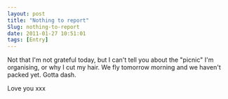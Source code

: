 ```yaml
---
layout: post
title: "Nothing to report"
Slug: nothing-to-report
date: 2011-01-27 10:51:01
tags: [Entry]
---
```

Not that I'm not grateful today, but I can't tell you about the "picnic" I'm organising, or why I cut my hair. We fly tomorrow morning and we haven't packed yet. Gotta dash.

Love you xxx
